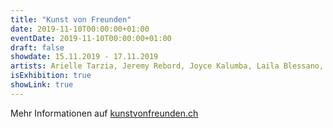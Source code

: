 ```yaml
---
title: "Kunst von Freunden"
date: 2019-11-10T00:00:00+01:00
eventDate: 2019-11-10T00:00:00+01:00
draft: false
showdate: 15.11.2019 - 17.11.2019
artists: Arielle Tarzia, Jeremy Rebord, Joyce Kalumba, Laila Blessano, Luca Kohn, Mad, Mimi, Mina Karo, Mojca Vidmar, Samir Seghrouchni, Stanco, Sven Widmer, Vicky, WSMGR
isExhibition: true
showLink: true
---
```


Mehr Informationen auf [kunstvonfreunden.ch](https://kunstvonfreunden.ch/alle-artists/)

